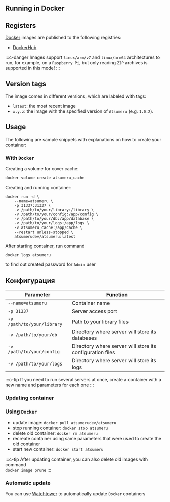 ## Running in Docker

## Registers

[Docker](https://www.docker.com) images are published to the following registries:
- [DockerHub](https://hub.docker.com/r/atsumerudev/atsumeru)

:::c-danger
Images support `linux/arm/v7` and `linux/arm64` architectures to run, for example, on a `Raspberry Pi`, but only reading `ZIP` archives is supported in this mode!
:::

## Version tags

The image comes in different versions, which are labeled with tags:
- `latest`: the most recent image
- `x.y.z`: the image with the specified version of `Atsumeru` (e.g. `1.0.2`).

## Usage

The following are sample snippets with explanations on how to create your container:

### With `Docker`
Creating a volume for cover cache:
```
docker volume create atsumeru_cache
```

Creating and running container:
```
docker run -d \
	--name=atsumeru \
	-p 31337:31337 \
	-v /path/to/your/library:/library \
	-v /path/to/your/config:/app/config \
	-v /path/to/your/db:/app/database \
	-v /path/to/your/logs:/app/logs \
	-v atsumeru_cache:/app/cache \
	--restart unless-stopped \
	atsumerudev/atsumeru:latest
```

After starting container, run command
```
docker logs atsumeru
```
to find out  created password for `Admin` user

## Конфигурация

| Parameter                                                                    | Function                                                                     |
|------------------------------------------------------------------------------|------------------------------------------------------------------------------|
| `--name=atsumeru`                                                            | Container name                                                               |
| `-p 31337`                                                                   | Server access port                                                           |
| `-v /path/to/your/library`                                                   | Path to your library files                                                   |
| `-v /path/to/your/db`                                                        | Directory where server will store its databases                              |
| `-v /path/to/your/config`                                                    | Directory where server will store its configuration files                    |
| `-v /path/to/your/logs`                                                      | Directory where server will store its logs                                   |

:::c-tip
If you need to run several servers at once, create a container with a new name and parameters for each one
:::

### Updating container

### Using `Docker`

- update image: `docker pull atsumerudev/atsumeru`
- stop running container: `docker stop atsumeru`
- delete old container: `docker rm atsumeru`
- recreate container using same parameters that were used to create the old container
- start new container: `docker start atsumeru`

:::c-tip
After updating container, you can also delete old images with command   
`docker image prune`
:::

### Automatic update

You can use [Watchtower](https://github.com/containrrr/watchtower) to automatically update `Docker` containers